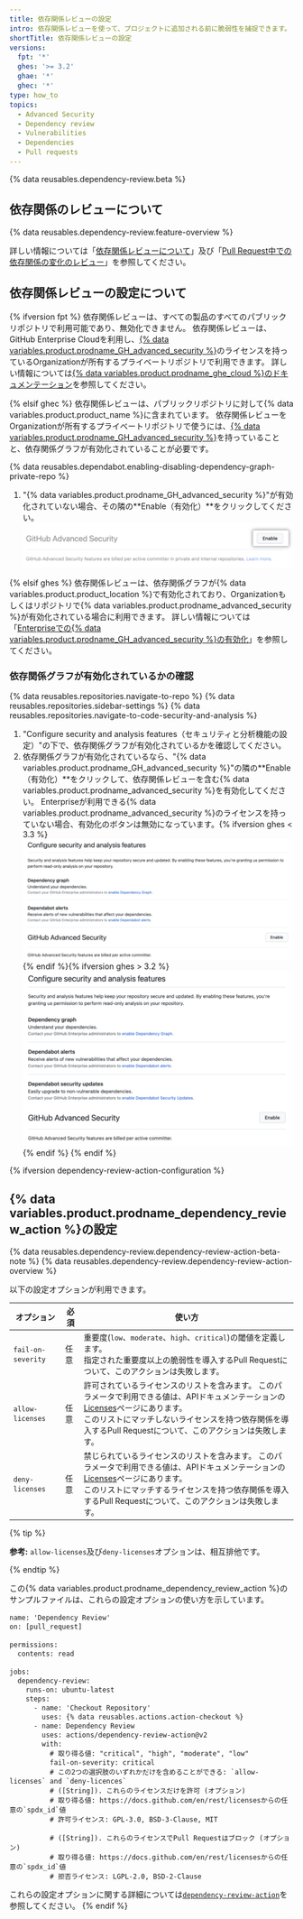 ```yaml
---
title: 依存関係レビューの設定
intro: 依存関係レビューを使って、プロジェクトに追加される前に脆弱性を捕捉できます。
shortTitle: 依存関係レビューの設定
versions:
  fpt: '*'
  ghes: '>= 3.2'
  ghae: '*'
  ghec: '*'
type: how_to
topics:
  - Advanced Security
  - Dependency review
  - Vulnerabilities
  - Dependencies
  - Pull requests
---
```


{% data reusables.dependency-review.beta %}

## 依存関係のレビューについて

{% data reusables.dependency-review.feature-overview %}

詳しい情報については「[依存関係レビューについて](/code-security/supply-chain-security/understanding-your-software-supply-chain/about-dependency-review)」及び「[Pull Request中での依存関係の変化のレビュー](/pull-requests/collaborating-with-pull-requests/reviewing-changes-in-pull-requests/reviewing-dependency-changes-in-a-pull-request)」を参照してください。

## 依存関係レビューの設定について

{% ifversion fpt %}
依存関係レビューは、すべての製品のすべてのパブリックリポジトリで利用可能であり、無効化できません。 依存関係レビューは、GitHub Enterprise Cloudを利用し、[{% data variables.product.prodname_GH_advanced_security %}](/get-started/learning-about-github/about-github-advanced-security)のライセンスを持っているOrganizationが所有するプライベートリポジトリで利用できます。 詳しい情報については[{% data variables.product.prodname_ghe_cloud %}のドキュメンテーション](/enterprise-cloud@latest/code-security/supply-chain-security/understanding-your-software-supply-chain/configuring-dependency-review)を参照してください。

{% elsif ghec %}
依存関係レビューは、パブリックリポジトリに対して{% data variables.product.product_name %}に含まれています。 依存関係レビューをOrganizationが所有するプライベートリポジトリで使うには、[{% data variables.product.prodname_GH_advanced_security %}](/get-started/learning-about-github/about-github-advanced-security)を持っていることと、依存関係グラフが有効化されていることが必要です。

{% data reusables.dependabot.enabling-disabling-dependency-graph-private-repo %}
1. "{% data variables.product.prodname_GH_advanced_security %}"が有効化されていない場合、その隣の**Enable（有効化）**をクリックしてください。 !["Enable" ボタンが強調されたGitHub Advanced Security機能のスクリーンショット](/assets/images/help/security/enable-ghas-private-repo.png)

{% elsif ghes %}
依存関係レビューは、依存関係グラフが{% data variables.product.product_location %}で有効化されており、Organizationもしくはリポジトリで{% data variables.product.prodname_advanced_security %}が有効化されている場合に利用できます。 詳しい情報については「[Enterpriseでの{% data variables.product.prodname_GH_advanced_security %}の有効化](/admin/code-security/managing-github-advanced-security-for-your-enterprise/enabling-github-advanced-security-for-your-enterprise)」を参照してください。

### 依存関係グラフが有効化されているかの確認


{% data reusables.repositories.navigate-to-repo %}
{% data reusables.repositories.sidebar-settings %}
{% data reusables.repositories.navigate-to-code-security-and-analysis %}
1. "Configure security and analysis features（セキュリティと分析機能の設定）"の下で、依存関係グラフが有効化されているかを確認してください。
1. 依存関係グラフが有効化されているなら、"{% data variables.product.prodname_GH_advanced_security %}"の隣の**Enable（有効化）**をクリックして、依存関係レビューを含む{% data variables.product.prodname_advanced_security %}を有効化してください。 Enterpriseが利用できる{% data variables.product.prodname_advanced_security %}のライセンスを持っていない場合、有効化のボタンは無効になっています。{% ifversion ghes < 3.3 %}![Screenshot of "Code security and analysis" features"](/assets/images/enterprise/3.2/repository/code-security-and-analysis-enable-ghas-3.2.png){% endif %}{% ifversion ghes > 3.2 %}![Screenshot of "Code security and analysis" features"](/assets/images/enterprise/3.4/repository/code-security-and-analysis-enable-ghas-3.4.png){% endif %}
{% endif %}

{% ifversion dependency-review-action-configuration %}
## {% data variables.product.prodname_dependency_review_action %}の設定

{% data reusables.dependency-review.dependency-review-action-beta-note %}
{% data reusables.dependency-review.dependency-review-action-overview %}

以下の設定オプションが利用できます。

| オプション              | 必須 | 使い方                                                                                                                                                       |
| ------------------ | -- | --------------------------------------------------------------------------------------------------------------------------------------------------------- |
| `fail-on-severity` | 任意 | 重要度(`low`、`moderate`、`high`、`critical`)の閾値を定義します。</br>指定された重要度以上の脆弱性を導入するPull Requestについて、このアクションは失敗します。                                                  |
| `allow-licenses`   | 任意 | 許可されているライセンスのリストを含みます。 このパラメータで利用できる値は、APIドキュメンテーションの[Licenses](/rest/licenses)ページにあります。</br>このリストにマッチしないライセンスを持つ依存関係を導入するPull Requestについて、このアクションは失敗します。 |
| `deny-licenses`    | 任意 | 禁じられているライセンスのリストを含みます。 このパラメータで利用できる値は、APIドキュメンテーションの[Licenses](/rest/licenses)ページにあります。</br>このリストにマッチするライセンスを持つ依存関係を導入するPull Requestについて、このアクションは失敗します。  |

{% tip %}

**参考:** `allow-licenses`及び`deny-licenses`オプションは、相互排他です。

{% endtip %}

この{% data variables.product.prodname_dependency_review_action %}のサンプルファイルは、これらの設定オプションの使い方を示しています。

```yaml{:copy}
name: 'Dependency Review'
on: [pull_request]

permissions:
  contents: read

jobs:
  dependency-review:
    runs-on: ubuntu-latest
    steps:
      - name: 'Checkout Repository'
        uses: {% data reusables.actions.action-checkout %}
      - name: Dependency Review
        uses: actions/dependency-review-action@v2
        with:
          # 取り得る値: "critical", "high", "moderate", "low" 
          fail-on-severity: critical
          # この2つの選択肢のいずれかだけを含めることができる: `allow-licenses` and `deny-licences`
          # ([String]). これらのライセンスだけを許可 (オプション)
          # 取り得る値: https://docs.github.com/en/rest/licensesからの任意の`spdx_id`値
          # 許可ライセンス: GPL-3.0, BSD-3-Clause, MIT

          # ([String]). これらのライセンスでPull Requestはブロック (オプション)
          # 取り得る値: https://docs.github.com/en/rest/licensesからの任意の`spdx_id`値
          # 拒否ライセンス: LGPL-2.0, BSD-2-Clause
```

これらの設定オプションに関する詳細については[`dependency-review-action`](https://github.com/actions/dependency-review-action#readme)を参照してください。
{% endif %}
